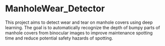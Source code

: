 # ManholeWear_Detector
This project aims to detect wear and tear on manhole covers using deep learning. The goal is to automatically recognize the depth of bumpy parts of manhole covers from binocular images to improve maintenance spotting time and reduce potential safety hazards of spotting.
